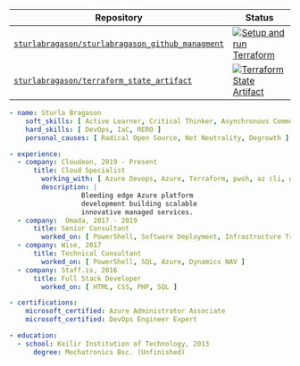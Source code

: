 <center>

| Repository | Status |
|--|--|
| [`sturlabragason/sturlabragason_github_managment`](https://github.com/sturlabragason/sturlabragason_github_managment) | [![Setup and run Terraform](https://github.com/sturlabragason/sturlabragason_github_managment/actions/workflows/terraform.yml/badge.svg)](https://github.com/sturlabragason/sturlabragason_github_managment/actions/workflows/terraform.yml)   |
| [`sturlabragason/terraform_state_artifact`](https://github.com/sturlabragason/terraform_state_artifact) | [![Terraform State Artifact](https://github.com/sturlabragason/terraform_state_artifact/actions/workflows/terraform.yml/badge.svg)](https://github.com/sturlabragason/terraform_state_artifact/actions/workflows/terraform.yml)   |

</center>


```yaml
- name: Sturla Bragason
    soft_skills: [ Active Learner, Critical Thinker, Asynchronous Communication ]
    hard_skills: [ DevOps, IaC, RERO ]
    personal_causes: [ Radical Open Source, Net Neutrality, Degrowth ]

- experience:
  - company: Cloudeon, 2019 - Present
      title: Cloud Specialist
        working_with: [ Azure Devops, Azure, Terraform, pwsh, az cli, git, IAM ]
        description: |
                  Bleeding edge Azure platform
                  development building scalable
                  innovative managed services.
  - company:  Omada, 2017 - 2019
      title: Senior Consultant
        worked_on: [ PowerShell, Software Deployment, Infrastructure Training, SQL, SSIS, AD ] 
  - company: Wise, 2017
      title: Technical Consultant
        worked_on: [ PowerShell, SQL, Azure, Dynamics NAV ]
  - company: Staff.is, 2016
      title: Full Stack Developer
        worked_on: [ HTML, CSS, PHP, SQL ]

- certifications:
    microsoft_certified: Azure Administrator Associate
    microsoft_certified: DevOps Engineer Expert

- education:
  - school: Keilir Institution of Technology, 2013
      degree: Mechatronics Bsc. (Unfinished)
      
```

